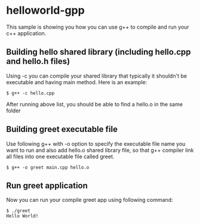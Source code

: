 # helloworld-gpp

This sample is showing you how you can use g++ to compile and run your c++ application.

## Building hello shared library (including hello.cpp and hello.h files)

Using -c you can compile your shared library that typically it shouldn't be executable and having main method. Here is an example:
```
$ g++ -c hello.cpp
```
After running above list, you should be able to find a hello.o in the same folder

## Building greet executable file

Use following g++ with -o option to specify the executable file name you want to run and also add hello.o shared library file, so that g++ compiler link all files into one executable file called greet.

```
$ g++ -o greet main.cpp hello.o
```

## Run greet application

Now you can run your compile greet app using following command:

```
$ ./greet
Hello World!
```
